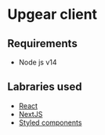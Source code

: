 # Upgear client

## Requirements

- Node js v14 

## Labraries used

- [React](https://nextjs.org/)
- [NextJS](https://nextjs.org/)
- [Styled components](https://nextjs.org/)